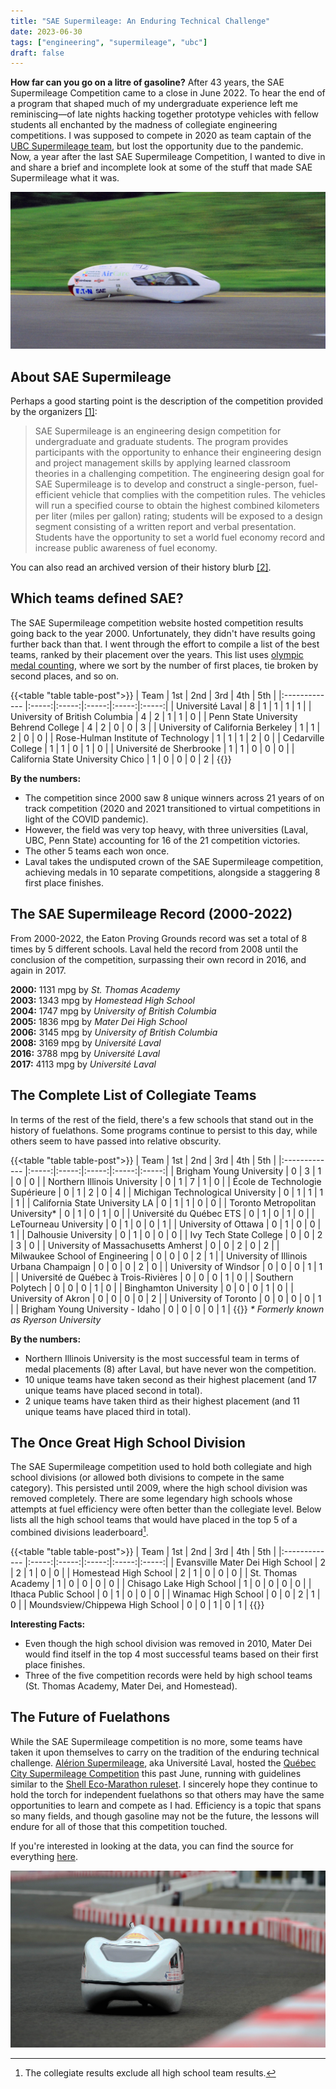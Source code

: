 ```yaml
---
title: "SAE Supermileage: An Enduring Technical Challenge"
date: 2023-06-30
tags: ["engineering", "supermileage", "ubc"]
draft: false
---
```


**How far can you go on a litre of gasoline?** After 43 years, the SAE Supermileage Competition came to a close in June 2022. To hear the end of a program that shaped much of my undergraduate experience left me reminiscing—of late nights hacking together prototype vehicles with fellow students all enchanted by the madness of collegiate engineering competitions. I was supposed to compete in 2020 as team captain of the [UBC Supermileage team](https://www.supermileage.ca/), but lost the opportunity due to the pandemic. Now, a year after the last SAE Supermileage Competition, I wanted to dive in and share a brief and incomplete look at some of the stuff that made SAE Supermileage what it was.

![2006 UBC Supermileage.](/images/sae-ubc-1.jpg " An image of a UBC Supermileage vehicle. The image was taken in 2006 by Charlie Yao.")

## About SAE Supermileage

Perhaps a good starting point is the description of the competition provided by the organizers [[1]](https://web.archive.org/web/20221224081710/https://www.sae.org/attend/student-events/sae-supermileage/about):

> SAE Supermileage is an engineering design competition for undergraduate and graduate students. The program provides participants with the opportunity to enhance their engineering design and project management skills by applying learned classroom theories in a challenging competition. The engineering design goal for SAE Supermileage is to develop and construct a single-person, fuel-efficient vehicle that complies with the competition rules. The vehicles will run a specified course to obtain the highest combined kilometers per liter (miles per gallon) rating; students will be exposed to a design segment consisting of a written report and verbal presentation. Students have the opportunity to set a world fuel economy record and increase public awareness of fuel economy.

You can also read an archived version of their history blurb [[2]](https://web.archive.org/web/20221224081838/https://www.saesupermileage.com/Page.aspx?pageid=484002d0-4284-4222-98de-c4ae202e4e3a).

## Which teams defined SAE?

The SAE Supermileage competition website hosted competition results going back to the year 2000. Unfortunately, they didn't have results going further back than that. I went through the effort to compile a list of the best teams, ranked by their placement over the years. This list uses [olympic medal counting](https://en.wikipedia.org/wiki/Olympic_medal_table), where we sort by the number of first places, tie broken by second places, and so on.

{{<table "table table-post">}}
| Team                                	  | 1st | 2nd | 3rd | 4th | 5th |
|:-------------                       	  |:-----:|:-----:|:-----:|:-----:|:-----:|
| Université Laval                    	  | 8 	| 1 	| 1 	| 1 	| 1 	|
| University of British Columbia      	  | 4 	| 2 	| 1 	| 1 	| 0 	|
| Penn State University Behrend College   | 4 	| 2 	| 0 	| 0 	| 3 	|
| University of California Berkeley   	  | 1 	| 1 	| 2 	| 0 	| 0 	|
| Rose-Hulman Institute of Technology 	  | 1 	| 1 	| 1 	| 2 	| 0 	|
| Cedarville College                  	  | 1 	| 1 	| 0 	| 1 	| 0 	|
| Université de Sherbrooke            	  | 1 	| 1 	| 0 	| 0 	| 0 	|
| California State University Chico   	  | 1 	| 0 	| 0 	| 0 	| 2 	|
{{</table>}}

**By the numbers:**
- The competition since 2000 saw 8 unique winners across 21 years of on track competition (2020 and 2021 transitioned to virtual competitions in light of the COVID pandemic).
- However, the field was very top heavy, with three universities (Laval, UBC, Penn State) accounting for 16 of the 21 competition victories.
- The other 5 teams each won once.
- Laval takes the undisputed crown of the SAE Supermileage competition, achieving medals in 10 separate competitions, alongside a staggering 8 first place finishes.

## The SAE Supermileage Record (2000-2022)

From 2000-2022, the Eaton Proving Grounds record was set a total of 8 times by 5 different schools. Laval held the record from 2008 until the conclusion of the competition, surpassing their own record in 2016, and again in 2017.

**2000:** 1131 mpg by *St. Thomas Academy*  
**2003:** 1343 mpg by *Homestead High School*  
**2004:** 1747 mpg by *University of British Columbia*  
**2005:** 1836 mpg by *Mater Dei High School*  
**2006:** 3145 mpg by *University of British Columbia*  
**2008:** 3169 mpg by *Université Laval*  
**2016:** 3788 mpg by *Université Laval*  
**2017:** 4113 mpg by *Université Laval*  

## The Complete List of Collegiate Teams

In terms of the rest of the field, there's a few schools that stand out in the history of fuelathons. Some programs continue to persist to this day, while others seem to have passed into relative obscurity.

{{<table "table table-post">}}
| Team                                	  | 1st | 2nd | 3rd | 4th | 5th |
|:-------------                       	  |:-----:|:-----:|:-----:|:-----:|:-----:|
| Brigham Young University            	  | 0 	| 3 	| 1 	| 0 	| 0 	|
| Northern Illinois University        	  | 0 	| 1 	| 7 	| 1 	| 0 	|
| École de Technologie Supérieure      	  | 0 	| 1 	| 2 	| 0 	| 4 	|
| Michigan Technological University   	  | 0 	| 1 	| 1 	| 1 	| 1 	|
| California State University LA      	  | 0 	| 1 	| 1 	| 0 	| 0 	|
| Toronto Metropolitan University\*   	  | 0 	| 1 	| 0 	| 1 	| 0 	|
| Université du Québec ETS            	  | 0 	| 1 	| 0 	| 1 	| 0 	|
| LeTourneau University               	  | 0 	| 1 	| 0 	| 0 	| 1 	|
| University of Ottawa                	  | 0 	| 1 	| 0 	| 0 	| 1 	|
| Dalhousie University                	  | 0 	| 1 	| 0 	| 0 	| 0 	|
| Ivy Tech State College              	  | 0 	| 0 	| 2 	| 3 	| 0 	|
| University of Massachusetts Amherst 	  | 0 	| 0 	| 2 	| 0 	| 2 	|
| Milwaukee School of Engineering     	  | 0 	| 0 	| 0 	| 2 	| 1 	|
| University of Illinois Urbana Champaign | 0 	| 0 	| 0 	| 2 	| 0 	|
| University of Windsor               	  | 0 	| 0 	| 0 	| 1 	| 1 	|
| Université de Québec à Trois-Rivières   | 0 	| 0 	| 0 	| 1 	| 0 	|
| Southern Polytech                   	  | 0 	| 0 	| 0 	| 1 	| 0 	|
| Binghamton University               	  | 0 	| 0 	| 0 	| 1 	| 0 	|
| University of Akron                 	  | 0 	| 0 	| 0 	| 0 	| 2 	|
| University of Toronto               	  | 0 	| 0 	| 0 	| 0 	| 1 	|
| Brigham Young University - Idaho    	  | 0 	| 0 	| 0 	| 0 	| 1 	|
{{</table>}}
*\* Formerly known as Ryerson University*


**By the numbers:**
- Northern Illinois University is the most successful team in terms of medal placements (8) after Laval, but have never won the competition.
- 10 unique teams have taken second as their highest placement (and 17 unique teams have placed second in total).
- 2 unique teams have taken third as their highest placement (and 11 unique teams have placed third in total).

## The Once Great High School Division

The SAE Supermileage competition used to hold both collegiate and high school divisions (or allowed both divisions to compete in the same category). This persisted until 2009, where the high school division was removed completely. There are some legendary high schools whose attempts at fuel efficiency were often better than the collegiate level. Below lists all the high school teams that would have placed in the top 5 of a combined divisions leaderboard[^1].

{{<table "table table-post">}}
| Team                                	| 1st | 2nd | 3rd | 4th | 5th |
|:-------------                       	|:-----:|:-----:|:-----:|:-----:|:-----:|
| Evansville Mater Dei High School    	| 2 	| 2 	| 1 	| 0 	| 0 	|
| Homestead High School               	| 2 	| 1 	| 0 	| 0 	| 0 	|
| St. Thomas Academy                  	| 1 	| 0 	| 0 	| 0 	| 0 	|
| Chisago Lake High School            	| 1 	| 0 	| 0 	| 0 	| 0 	|
| Ithaca Public School                	| 0 	| 1 	| 0 	| 0 	| 0 	|
| Winamac High School                 	| 0 	| 0 	| 2 	| 1 	| 0 	|
| Moundsview/Chippewa High School     	| 0 	| 0 	| 1 	| 0 	| 1 	|
{{</table>}}

**Interesting Facts:**
- Even though the high school division was removed in 2010, Mater Dei would find itself in the top 4 most successful teams based on their first place finishes.
- Three of the five competition records were held by high school teams (St. Thomas Academy, Mater Dei, and Homestead).

## The Future of Fuelathons

While the SAE Supermileage competition is no more, some teams have taken it upon themselves to carry on the tradition of the enduring technical challenge. [Alérion Supermileage](https://alerion-supermileage.com/), aka Université Laval, hosted the [Québec City Supermileage Competition](https://www.facebook.com/groups/1472519369872431/) this past June, running with guidelines similar to the [Shell Eco-Marathon ruleset](https://www.shellecomarathon.com/). I sincerely hope they continue to hold the torch for independent fuelathons so that others may have the same opportunities to learn and compete as I had. Efficiency is a topic that spans so many fields, and though gasoline may not be the future, the lessons will endure for all of those that this competition touched. 

If you're interested in looking at the data, you can find the source for everything [here](/files/SAE.zip).

![2019 UBC Supermileage.](/images/sae-ubc-2.jpg "Mark XIV UBC Supermileage prototype vehicle at the Shell Eco-marathon Americas at Sonoma Raceway, Saturday, April 6, 2019 in Sonoma, California  by Scot Tucker/AP Images for Shell")

[^1]: The collegiate results exclude all high school team results.